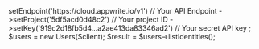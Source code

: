 <?php

use Appwrite\Client;
use Appwrite\Services\Users;

$client = new Client();

$client
    ->setEndpoint('https://cloud.appwrite.io/v1') // Your API Endpoint
    ->setProject('5df5acd0d48c2') // Your project ID
    ->setKey('919c2d18fb5d4...a2ae413da83346ad2') // Your secret API key
;

$users = new Users($client);

$result = $users->listIdentities();